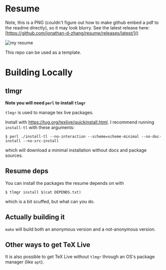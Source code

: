 # Resume
Note, this is a PNG (couldn't figure out how to make github embed a pdf to the
readme directly), so it may look blurry. See the latest release here: [https://github.com/jonathan-d-zhang/resume/releases/latest/]()

![my resume](https://github.com/jonathan-d-zhang/resume/releases/latest/download/main.png)

This repo can be used as a template.

# Building Locally
## tlmgr
**Note you will need `perl` to install `tlmgr`**

`tlmgr` is used to manage tex live packages.

Install with https://tug.org/texlive/quickinstall.html.
I recommend running `install-tl` with these arguments:
```shell
$ perl ./install-tl --no-interaction --scheme=scheme-minimal --no-doc-install --no-src-install
```
which will download a minimal installation without docs and package sources.

## Resume deps
You can install the packages the resume depends on with
```shell
$ tlmgr install $(cat DEPENDS.txt)
```
which is a bit scuffed, but what can you do.

## Actually building it
`make` will build both an anonymous version and a not-anonymous version.

## Other ways to get TeX Live
It is also possible to get TeX Live without `tlmgr` through an OS's package manager (like `apt`).
